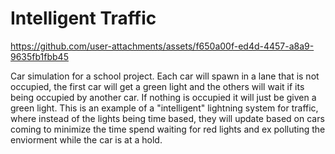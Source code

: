 # Intelligent Traffic

https://github.com/user-attachments/assets/f650a00f-ed4d-4457-a8a9-9635fb1fbb45

Car simulation for a school project.
Each car will spawn in a lane that is not occupied, the first car will get a green light and the others will wait if its being occupied by another car. If nothing is occupied it will just be given a green light.
This is an example of a "intelligent" lightning system for traffic, where instead of the lights being time based, they will update based on cars coming to minimize the time spend waiting for red lights and ex polluting the enviorment while the car is at a hold.
